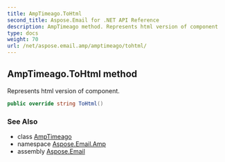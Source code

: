 ```yaml
---
title: AmpTimeago.ToHtml
second_title: Aspose.Email for .NET API Reference
description: AmpTimeago method. Represents html version of component
type: docs
weight: 70
url: /net/aspose.email.amp/amptimeago/tohtml/
---
```

## AmpTimeago.ToHtml method

Represents html version of component.

```csharp
public override string ToHtml()
```

### See Also

* class [AmpTimeago](../)
* namespace [Aspose.Email.Amp](../../amptimeago/)
* assembly [Aspose.Email](../../../)


